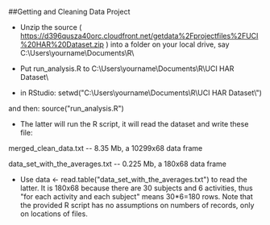 ##Getting and Cleaning Data Project

* Unzip the source ( https://d396qusza40orc.cloudfront.net/getdata%2Fprojectfiles%2FUCI%20HAR%20Dataset.zip ) 
into a folder on your local drive, say C:\Users\yourname\Documents\R\


* Put run_analysis.R to C:\Users\yourname\Documents\R\UCI HAR Dataset\


* in RStudio: setwd("C:\\Users\\yourname\\Documents\\R\\UCI HAR Dataset\\")

and then: source("run_analysis.R")


* The latter will run the R script, it will read the dataset and write these file:

merged_clean_data.txt -- 8.35 Mb, a 10299x68 data frame

data_set_with_the_averages.txt -- 0.225 Mb, a 180x68 data frame


* Use data <- read.table("data_set_with_the_averages.txt") to read the latter. It is 180x68 because there are 30 subjects and 6 activities, thus "for each activity and each subject" means 30*6=180 rows. Note that the provided R script has no assumptions on numbers of records, only on locations of files.